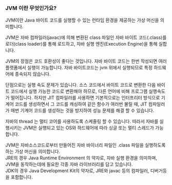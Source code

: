 ### JVM 이란 무엇인가요?

JVM이란 Java 바이트 코드를 실행할 수 있는 런타임 환경을 제공하는 가상 머신을 의미합니다.
 
JVM은 자바 컴파일러(javac)에 의해 변환된 class 파일인 자바 바이트 코드(.class)를 로더(class loader)를 통해 로드하고, 자바 실행 엔진(Execution Engine)을 통해 실합니다. 

JVM의 장점은 코드 호환성이 좋다는 것입니다. 자바 바이트 코드는 한번 작성되면 여러 플랫폼에서 실행이 가능합니다.
자바 바이트코드는 jvm 위에서 실행되므로 특정 하드웨어에 종속되지 않습니다.<br>

단점으로는 실행 속도 문제가 있습니다. 소스 코드에서 바이트 코드로 변환한 다음 바이트 코드에서 실행 가능한 코드로 변환해야 하므로, 다른 언어에 비해 프로그램 실행속도가 떨어집니다.
하지만 JIT 컴파일러를 사용하면 기본적으로는 인터프리터 방식으로 기계어 코드를 생성하면서 그 코드를 캐싱하여 같은 함수가 여러번 불릴 때, JIT 컴파일러가 매번 기계어 코드를 생성하는 것을 방지하여 성능 문제를 해결 할 수 있습니다.

자바의 thread 는 멀티 코어를 사용하도록 스케줄링 할 수 있습니다. 
따라서 자바를 실행시키는 JVM은 실행되고 있는 OS와 하드웨어에 따라 싱글 또는 멀티 스레드가 가능합니다.

JVM은 자바소스코드로부터 만들어진 자바 바이너리 파일인 .class 파일을 실행하도록 하는 가상 머신을 의미합니다.<br>
JRE의 경우 Java Runtime Environment 의 약자로, 자바 실행 환경을 의미하며, JVM을 동작하는데에 필요한 각종 자바 라이브러리를 담고 있습니다.<br>
JDK의 경우 Java Development Kit의 약자로, JRE와 javac 등의 컴파일러, 디버거등을 포함합니다.

 